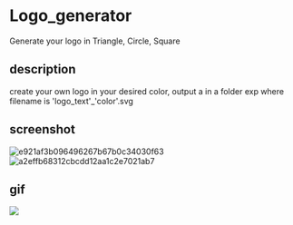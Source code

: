 # Logo_generator
Generate your logo in Triangle, Circle, Square
## description
create your own logo in your desired color, output a in a folder exp where filename is 'logo_text'_'color'.svg
## screenshot
![e921af3b096496267b67b0c34030f63](https://user-images.githubusercontent.com/78008918/232682347-548f06f4-a252-4bb7-a57d-967d4f03e2e2.png)
![a2effb68312cbcdd12aa1c2e7021ab7](https://user-images.githubusercontent.com/78008918/232682356-1329a331-6408-4375-815d-bcb3711e8e80.png)
## gif
![](https://github.com/gtnq/Logo_generator/blob/main/exp/Logo_generator.gif)
